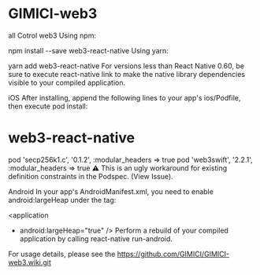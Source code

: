 # GIMICI-web3
all Cotrol web3
Using npm:

npm install --save web3-react-native
Using yarn:

yarn add web3-react-native
For versions less than React Native 0.60, be sure to execute react-native link to make the native library dependencies visible to your compiled application.

iOS
After installing, append the following lines to your app's ios/Podfile, then execute pod install:

# web3-react-native
pod 'secp256k1.c', '0.1.2', :modular_headers => true
pod 'web3swift', '2.2.1', :modular_headers => true
⚠️ This is an ugly workaround for existing definition constraints in the Podspec. (View Issue).

Android
In your app's AndroidManifest.xml, you need to enable android:largeHeap under the <application> tag:

  <application
+   android:largeHeap="true"
  />
Perform a rebuild of your compiled application by calling react-native run-android.

For usage details, please see the
https://github.com/GIMICI/GIMICI-web3.wiki.git

